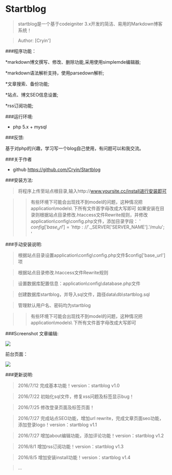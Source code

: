 # Startblog

>startblog是一个基于codeigniter 3.x开发的简洁、易用的Markdown博客系统！

>Author: [Cryin']

###程序功能：

*markdown博文撰写、修改、删除功能,采用使用simplemde编辑器;

*markdown语法解析支持，使用parsedown解析;

*文章搜索、备份功能;

*站点、博文SEO信息设置;

*rss订阅功能;

###运行环境:
* php 5.x + mysql

###反馈:

基于对php的兴趣，学习写一个blog自己使用，有问题可以和我交流。

###关于作者

* github https://github.com/Cryin/Startblog

###安装方法:

>将程序上传至站点根目录,输入http://www.yoursite.cc/install进行安装即可

>>有些环境下可能会出现找不到model的问题，这种情况把application\models\ 下所有文件首字母改成大写即可
>>如果安装在目录则根据站点目录修改.htaccess文件Rewrite规则，并修改application\config\config.php文件，添加目录字段：
'
$config['base_url'] = 'http://'.$_SERVER['SERVER_NAME'].'/mulu';
'

###手动安装说明:

>根据站点目录设置application\config\config.php文件$config['base_url']项

>根据站点目录修改.htaccess文件Rewrite规则

>设置数据库配置信息：application\config\database.php文件

>创建数据库startblog，并导入sql文件，路径data\db\startblog.sql

>管理默认用户名、密码均为startblog

>>有些环境下可能会出现找不到model的问题，这种情况把application\models\ 下所有文件首字母改成大写即可

###Screenshot
文章编辑:

![](http://i4.piimg.com/567571/2593ba39f83e00d1.png)

前台页面：

![](http://i4.piimg.com/567571/259bca5d799ea672.png)

###更新说明:

>2016/7/12 完成基本功能！version：startblog v1.0

>2016/7/22 初始化sql文件，修复xss问题及标签显示bug！

>2016/7/25 修改登录页面及标签页面！

>2016/7/27 完成站点SEO功能，增加url rewrite，完成文章页面seo功能，添加登录logo！version：startblog v1.1

>2016/7/27 增加about编辑功能，添加评论功能！version：startblog v1.2

>2016/8/1  增加rss订阅功能！version：startblog v1.3

>2016/8/5  增加安装install功能！version：startblog v1.4

>...
